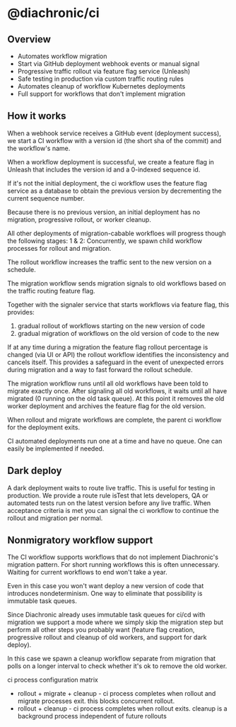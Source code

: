 # @diachronic/ci

## Overview
- Automates workflow migration
- Start via GitHub deployment webhook events or manual signal
- Progressive traffic rollout via feature flag service (Unleash)
- Safe testing in production via custom traffic routing rules
- Automates cleanup of workflow Kubernetes deployments
- Full support for workflows that don't implement migration

## How it works
When a webhook service receives a GitHub event (deployment success), we start a CI workflow with a version id (the short sha of the commit) and the workflow's name. 

When a workflow deployment is successful, we create a feature flag in Unleash that includes the version id and a 0-indexed sequence id. 

If it's not the initial deployment, the ci workflow uses the feature flag service as a database to obtain the previous version by decrementing the current sequence number.

Because there is no previous version, an initial deployment has no migration, progressive rollout, or worker cleanup. 

All other deployments of migration-cabable workfloes will progress though the following stages:
1 & 2:
Concurrently, we spawn child workflow processes for rollout and migration. 

The rollout workflow increases the traffic sent to the new version on a schedule. 

The migration workflow sends migration signals to old workflows based on the traffic routing feature flag.

Together with the signaler service that starts workflows via feature flag, this provides:
1. gradual rollout of workflows starting on the new version of code
2. gradual migration of workflows on the old version of code to the new

If at any time during a migration the feature flag rollout percentage is changed (via UI or API) the rollout workflow identifies the inconsistency and cancels itself. This provides a safeguard in the event of unexpected errors during migration and a way to fast forward the rollout schedule.

The migration workflow runs until all old workflows have been told to migrate exactly once. After signaling all old workflows, it waits until all have migrated (0 running on the old task queue). At this point it removes the old worker deployment and archives the feature flag for the old version. 

When rollout and migrate workflows are complete, the parent ci workflow for the deployment exits. 

CI automated deployments run one at a time and have no queue. One can easily be implemented if needed.

## Dark deploy
A dark deployment waits to route live traffic. This is useful for testing in production. We provide a route rule isTest that lets developers, QA or automated tests run on the latest version before any live traffic. When acceptance criteria is met you can signal the ci workflow to continue the rollout and migration per normal. 

## Nonmigratory workflow support
The CI workflow supports workflows that do not implement Diachronic's migration pattern. For short running workflows this is often unnecessary. Waiting for current workflows to end won't take a year. 

Even in this case you won't want deploy a new version of code that introduces nondeterminism. One way to eliminate that possibility is immutable task queues. 

Since Diachronic already uses immutable task queues for ci/cd with migration we support a mode where we simply skip the migration step but perform all other steps you probably want (feature flag creation, progressive rollout and cleanup of old workers, and support for dark deploy). 

In this case we spawn a cleanup workflow separate from migration that polls on a longer interval to check whether it's ok to remove the old worker. 


ci process configuration matrix

- rollout + migrate + cleanup - ci process completes when rollout and migrate processes exit. this blocks concurrent rollout. 
- rollout + cleanup - ci process completes when rollout exits. cleanup is a background process independent of future rollouts

